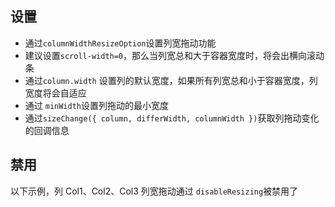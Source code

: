 ## 设置
+ 通过`columnWidthResizeOption`设置列宽拖动功能
+ 建议设置`scroll-width=0`，那么当列宽总和大于容器宽度时，将会出横向滚动条
+ 通过`column.width` 设置列的默认宽度，如果所有列宽总和小于容器宽度，列宽度将会自适应
+ 通过 `minWidth`设置列拖动的最小宽度
+ 通过`sizeChange({ column, differWidth, columnWidth })`获取列拖动变化的回调信息
<index/>

## 禁用
以下示例，列 Col1、Col2、Col3 列宽拖动通过 `disableResizing`被禁用了
  <JY />


<script setup>
import index from "./a.vue"
import JY from "./禁用.vue";

</script>
